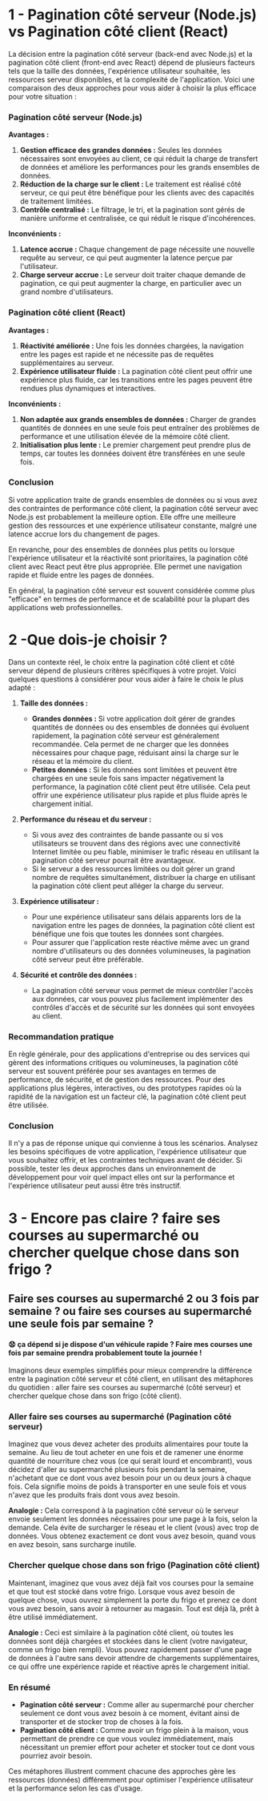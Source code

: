# 1 - Pagination côté serveur (Node.js) vs Pagination côté client (React)
La décision entre la pagination côté serveur (back-end avec Node.js) et la pagination côté client (front-end avec React) dépend de plusieurs facteurs tels que la taille des données, l'expérience utilisateur souhaitée, les ressources serveur disponibles, et la complexité de l'application. Voici une comparaison des deux approches pour vous aider à choisir la plus efficace pour votre situation :

### Pagination côté serveur (Node.js)
**Avantages :**
1. **Gestion efficace des grandes données :** Seules les données nécessaires sont envoyées au client, ce qui réduit la charge de transfert de données et améliore les performances pour les grands ensembles de données.
2. **Réduction de la charge sur le client :** Le traitement est réalisé côté serveur, ce qui peut être bénéfique pour les clients avec des capacités de traitement limitées.
3. **Contrôle centralisé :** Le filtrage, le tri, et la pagination sont gérés de manière uniforme et centralisée, ce qui réduit le risque d'incohérences.

**Inconvénients :**
1. **Latence accrue :** Chaque changement de page nécessite une nouvelle requête au serveur, ce qui peut augmenter la latence perçue par l'utilisateur.
2. **Charge serveur accrue :** Le serveur doit traiter chaque demande de pagination, ce qui peut augmenter la charge, en particulier avec un grand nombre d'utilisateurs.

### Pagination côté client (React)
**Avantages :**
1. **Réactivité améliorée :** Une fois les données chargées, la navigation entre les pages est rapide et ne nécessite pas de requêtes supplémentaires au serveur.
2. **Expérience utilisateur fluide :** La pagination côté client peut offrir une expérience plus fluide, car les transitions entre les pages peuvent être rendues plus dynamiques et interactives.

**Inconvénients :**
1. **Non adaptée aux grands ensembles de données :** Charger de grandes quantités de données en une seule fois peut entraîner des problèmes de performance et une utilisation élevée de la mémoire côté client.
2. **Initialisation plus lente :** Le premier chargement peut prendre plus de temps, car toutes les données doivent être transférées en une seule fois.

### Conclusion
Si votre application traite de grands ensembles de données ou si vous avez des contraintes de performance côté client, la pagination côté serveur avec Node.js est probablement la meilleure option. Elle offre une meilleure gestion des ressources et une expérience utilisateur constante, malgré une latence accrue lors du changement de pages.

En revanche, pour des ensembles de données plus petits ou lorsque l'expérience utilisateur et la réactivité sont prioritaires, la pagination côté client avec React peut être plus appropriée. Elle permet une navigation rapide et fluide entre les pages de données.

En général, la pagination côté serveur est souvent considérée comme plus "efficace" en termes de performance et de scalabilité pour la plupart des applications web professionnelles.

# 2 -Que dois-je choisir ?

Dans un contexte réel, le choix entre la pagination côté client et côté serveur dépend de plusieurs critères spécifiques à votre projet. Voici quelques questions à considérer pour vous aider à faire le choix le plus adapté :

1. **Taille des données :**
   - **Grandes données :** Si votre application doit gérer de grandes quantités de données ou des ensembles de données qui évoluent rapidement, la pagination côté serveur est généralement recommandée. Cela permet de ne charger que les données nécessaires pour chaque page, réduisant ainsi la charge sur le réseau et la mémoire du client.
   - **Petites données :** Si les données sont limitées et peuvent être chargées en une seule fois sans impacter négativement la performance, la pagination côté client peut être utilisée. Cela peut offrir une expérience utilisateur plus rapide et plus fluide après le chargement initial.

2. **Performance du réseau et du serveur :**
   - Si vous avez des contraintes de bande passante ou si vos utilisateurs se trouvent dans des régions avec une connectivité Internet limitée ou peu fiable, minimiser le trafic réseau en utilisant la pagination côté serveur pourrait être avantageux.
   - Si le serveur a des ressources limitées ou doit gérer un grand nombre de requêtes simultanément, distribuer la charge en utilisant la pagination côté client peut alléger la charge du serveur.

3. **Expérience utilisateur :**
   - Pour une expérience utilisateur sans délais apparents lors de la navigation entre les pages de données, la pagination côté client est bénéfique une fois que toutes les données sont chargées.
   - Pour assurer que l'application reste réactive même avec un grand nombre d'utilisateurs ou des données volumineuses, la pagination côté serveur peut être préférable.

4. **Sécurité et contrôle des données :**
   - La pagination côté serveur vous permet de mieux contrôler l'accès aux données, car vous pouvez plus facilement implémenter des contrôles d'accès et de sécurité sur les données qui sont envoyées au client.

### Recommandation pratique

En règle générale, pour des applications d'entreprise ou des services qui gèrent des informations critiques ou volumineuses, la pagination côté serveur est souvent préférée pour ses avantages en termes de performance, de sécurité, et de gestion des ressources. Pour des applications plus légères, interactives, ou des prototypes rapides où la rapidité de la navigation est un facteur clé, la pagination côté client peut être utilisée.

### Conclusion

Il n'y a pas de réponse unique qui convienne à tous les scénarios. Analysez les besoins spécifiques de votre application, l'expérience utilisateur que vous souhaitez offrir, et les contraintes techniques avant de décider. Si possible, tester les deux approches dans un environnement de développement pour voir quel impact elles ont sur la performance et l'expérience utilisateur peut aussi être très instructif.

# 3 - Encore pas claire ? faire ses courses au supermarché ou chercher quelque chose dans son frigo ?
## Faire ses courses au supermarché 2 ou 3 fois par semaine ? ou faire ses courses au supermarché une seule fois par semaine ?
#### 😧 ça dépend si je dispose d'un véhicule rapide ? Faire mes courses une fois par semaine prendra probablement toute la journée !

Imaginons deux exemples simplifiés pour mieux comprendre la différence entre la pagination côté serveur et côté client, en utilisant des métaphores du quotidien : aller faire ses courses au supermarché (côté serveur) et chercher quelque chose dans son frigo (côté client).

### Aller faire ses courses au supermarché (Pagination côté serveur)
Imaginez que vous devez acheter des produits alimentaires pour toute la semaine. Au lieu de tout acheter en une fois et de ramener une énorme quantité de nourriture chez vous (ce qui serait lourd et encombrant), vous décidez d'aller au supermarché plusieurs fois pendant la semaine, n'achetant que ce dont vous avez besoin pour un ou deux jours à chaque fois. Cela signifie moins de poids à transporter en une seule fois et vous n'avez que les produits frais dont vous avez besoin.

**Analogie :** Cela correspond à la pagination côté serveur où le serveur envoie seulement les données nécessaires pour une page à la fois, selon la demande. Cela évite de surcharger le réseau et le client (vous) avec trop de données. Vous obtenez exactement ce dont vous avez besoin, quand vous en avez besoin, sans surcharge inutile.

### Chercher quelque chose dans son frigo (Pagination côté client)
Maintenant, imaginez que vous avez déjà fait vos courses pour la semaine et que tout est stocké dans votre frigo. Lorsque vous avez besoin de quelque chose, vous ouvrez simplement la porte du frigo et prenez ce dont vous avez besoin, sans avoir à retourner au magasin. Tout est déjà là, prêt à être utilisé immédiatement.

**Analogie :** Ceci est similaire à la pagination côté client, où toutes les données sont déjà chargées et stockées dans le client (votre navigateur, comme un frigo bien rempli). Vous pouvez rapidement passer d'une page de données à l'autre sans devoir attendre de chargements supplémentaires, ce qui offre une expérience rapide et réactive après le chargement initial.

### En résumé
- **Pagination côté serveur :** Comme aller au supermarché pour chercher seulement ce dont vous avez besoin à ce moment, évitant ainsi de transporter et de stocker trop de choses à la fois.
- **Pagination côté client :** Comme avoir un frigo plein à la maison, vous permettant de prendre ce que vous voulez immédiatement, mais nécessitant un premier effort pour acheter et stocker tout ce dont vous pourriez avoir besoin.

Ces métaphores illustrent comment chacune des approches gère les ressources (données) différemment pour optimiser l'expérience utilisateur et la performance selon les cas d'usage.

